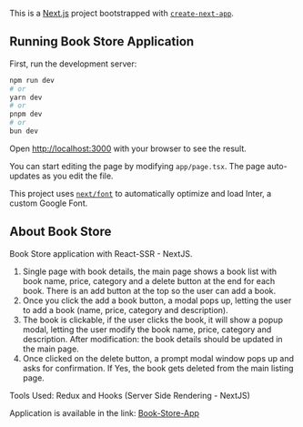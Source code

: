 This is a [Next.js](https://nextjs.org/) project bootstrapped with [`create-next-app`](https://github.com/vercel/next.js/tree/canary/packages/create-next-app).

## Running Book Store Application

First, run the development server:

```bash
npm run dev
# or
yarn dev
# or
pnpm dev
# or
bun dev
```

Open [http://localhost:3000](http://localhost:3000) with your browser to see the result.

You can start editing the page by modifying `app/page.tsx`. The page auto-updates as you edit the file.

This project uses [`next/font`](https://nextjs.org/docs/basic-features/font-optimization) to automatically optimize and load Inter, a custom Google Font.

## About Book Store

Book Store application with React-SSR - NextJS.

1. Single page with book details, the main page shows a book list with book name, price, category and a delete button at the end for each book. There is an add button at the top so the user can add a book.
2. Once you click the add a book button, a modal pops up, letting the user to add a book (name, price, category and description).
3. The book is clickable, if the user clicks the book, it will show a popup modal, letting the user modify the book name, price, category and description. After modification: the book details should be updated in the main page.
4. Once clicked on the delete button, a prompt modal window pops up and asks for confirmation. If Yes, the book gets deleted from the main listing page.

Tools Used: Redux and Hooks (Server Side Rendering - NextJS)

Application is available in the link: [Book-Store-App](https://book-store-pj.vercel.app/)
